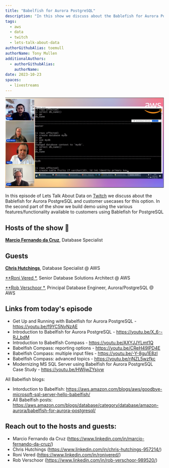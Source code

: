 ```yaml
---
title: "Babelfish for Aurora PostgreSQL"
description: "In this show we discuss about the Bablefish for Aurora PostgreSQL and customer usecases for this option. In the second part of the show we build demo using the various features/functionality available to customers using Bablefish for PostgreSQL."
tags:
  - aws
  - data
  - twitch
  - lets-talk-about-data
authorGithubAlias: toemull
authorName: Tony Mullen
additionalAuthors:
  - authorGithubAlias: 
    authorName: 
date: 2023-10-23
spaces:
  - livestreams
---
```


![Screenshot from the stream or an image related to the topic](images/show5.png)

In this episode of Lets Talk About Data on [Twitch](https://www.twitch.tv/videos/1841658652) we discuss about the Bablefish for Aurora PostgreSQL and customer usecases for this option. In the second part of the show we build demo using the various features/functionality available to customers using Bablefish for PostgreSQL

## Hosts of the show 🎤

[**Marcio Fernando da Cruz**](https://www.linkedin.com/in/marcio-fernando-da-cruz/), Database Specialist

## Guests

[**Chris Hutchings**](https://www.linkedin.com/in/chris-hutchings-957214/), Database Specialist @ AWS

[**Roni Vered *](https://www.linkedin.com/in/ronivered/), Senior Database Solutions Architect @ AWS

[**Rob Verschoor *](https://www.linkedin.com/in/rob-verschoor-989520/), Principal Database Engineer, Aurora/PostgreSQL @ AWS



## Links from today's episode

* Get Up and Running with Babelfish for Aurora PostgreSQL - https://youtu.be/f9YC5NyNzAE
* Introduction to Babelfish for Aurora PostgreSQL - https://youtu.be/X_6--RJ_bdM    
* Introduction to Babelfish Compass - https://youtu.be/AXYJJYLmt1Q
* Babelfish Compass: reporting options - https://youtu.be/CReH49IPD4E
* Babelfish Compass: multiple input files - https://youtu.be/-Y-8gu1E8zI
* Babelfish Compass: advanced topics - https://youtu.be/rjNZL5wzfkc
* Modernizing MS SQL Server using Babelfish for Aurora PostgreSQL Case Study - https://youtu.be/HWljwZYsjvw

All Babelfish blogs:

* Intorduction to Babelfish:
    https://aws.amazon.com/blogs/aws/goodbye-microsoft-sql-server-hello-babelfish/
* All Babelfish posts:
    https://aws.amazon.com/blogs/database/category/database/amazon-aurora/babelfish-for-aurora-postgresql/



## Reach out to the hosts and guests:

- Marcio Fernando da Cruz (https://www.linkedin.com/in/marcio-fernando-da-cruz/)
- Chris Hutchings (https://www.linkedin.com/in/chris-hutchings-957214/)
- Roni Vered (https://www.linkedin.com/in/ronivered/)
- Rob Verschoor (https://www.linkedin.com/in/rob-verschoor-989520/)

